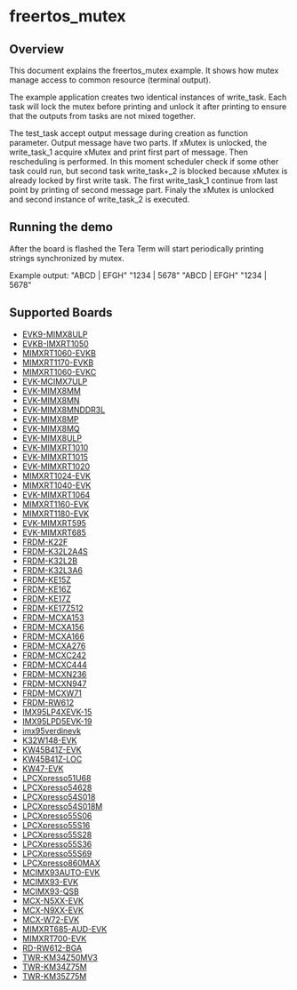 # freertos_mutex

## Overview
This document explains the freertos_mutex example. It shows how mutex manage access to common
resource (terminal output).

The example application creates two identical instances of write_task. Each task will lock the mutex
before printing and unlock it after printing to ensure that the outputs from tasks are not mixed
together.

The test_task accept output message during creation as function parameter. Output message have two
parts. If xMutex is unlocked, the write_task_1 acquire xMutex and print first part of message. Then
rescheduling is performed. In this moment scheduler check if some other task could run, but second
task write_task+_2 is blocked because xMutex is already locked by first write task. The first
write_task_1 continue from last point by printing of second message part. Finaly the xMutex is
unlocked and second instance of write_task_2 is executed.



## Running the demo
After the board is flashed the Tera Term will start periodically printing strings synchronized by
mutex.

Example output:
"ABCD | EFGH"
"1234 | 5678"
"ABCD | EFGH"
"1234 | 5678"

## Supported Boards
- [EVK9-MIMX8ULP](../../_boards/evk9mimx8ulp/freertos_examples/freertos_mutex/example_board_readme.md)
- [EVKB-IMXRT1050](../../_boards/evkbimxrt1050/freertos_examples/freertos_mutex/example_board_readme.md)
- [MIMXRT1060-EVKB](../../_boards/evkbmimxrt1060/freertos_examples/freertos_mutex/example_board_readme.md)
- [MIMXRT1170-EVKB](../../_boards/evkbmimxrt1170/freertos_examples/freertos_mutex/example_board_readme.md)
- [MIMXRT1060-EVKC](../../_boards/evkcmimxrt1060/freertos_examples/freertos_mutex/example_board_readme.md)
- [EVK-MCIMX7ULP](../../_boards/evkmcimx7ulp/freertos_examples/freertos_mutex/example_board_readme.md)
- [EVK-MIMX8MM](../../_boards/evkmimx8mm/freertos_examples/freertos_mutex/example_board_readme.md)
- [EVK-MIMX8MN](../../_boards/evkmimx8mn/freertos_examples/freertos_mutex/example_board_readme.md)
- [EVK-MIMX8MNDDR3L](../../_boards/evkmimx8mnddr3l/freertos_examples/freertos_mutex/example_board_readme.md)
- [EVK-MIMX8MP](../../_boards/evkmimx8mp/freertos_examples/freertos_mutex/example_board_readme.md)
- [EVK-MIMX8MQ](../../_boards/evkmimx8mq/freertos_examples/freertos_mutex/example_board_readme.md)
- [EVK-MIMX8ULP](../../_boards/evkmimx8ulp/freertos_examples/freertos_mutex/example_board_readme.md)
- [EVK-MIMXRT1010](../../_boards/evkmimxrt1010/freertos_examples/freertos_mutex/example_board_readme.md)
- [EVK-MIMXRT1015](../../_boards/evkmimxrt1015/freertos_examples/freertos_mutex/example_board_readme.md)
- [EVK-MIMXRT1020](../../_boards/evkmimxrt1020/freertos_examples/freertos_mutex/example_board_readme.md)
- [MIMXRT1024-EVK](../../_boards/evkmimxrt1024/freertos_examples/freertos_mutex/example_board_readme.md)
- [MIMXRT1040-EVK](../../_boards/evkmimxrt1040/freertos_examples/freertos_mutex/example_board_readme.md)
- [EVK-MIMXRT1064](../../_boards/evkmimxrt1064/freertos_examples/freertos_mutex/example_board_readme.md)
- [MIMXRT1160-EVK](../../_boards/evkmimxrt1160/freertos_examples/freertos_mutex/example_board_readme.md)
- [MIMXRT1180-EVK](../../_boards/evkmimxrt1180/freertos_examples/freertos_mutex/example_board_readme.md)
- [EVK-MIMXRT595](../../_boards/evkmimxrt595/freertos_examples/freertos_mutex/example_board_readme.md)
- [EVK-MIMXRT685](../../_boards/evkmimxrt685/freertos_examples/freertos_mutex/example_board_readme.md)
- [FRDM-K22F](../../_boards/frdmk22f/freertos_examples/freertos_mutex/example_board_readme.md)
- [FRDM-K32L2A4S](../../_boards/frdmk32l2a4s/freertos_examples/freertos_mutex/example_board_readme.md)
- [FRDM-K32L2B](../../_boards/frdmk32l2b/freertos_examples/freertos_mutex/example_board_readme.md)
- [FRDM-K32L3A6](../../_boards/frdmk32l3a6/freertos_examples/freertos_mutex/example_board_readme.md)
- [FRDM-KE15Z](../../_boards/frdmke15z/freertos_examples/freertos_mutex/example_board_readme.md)
- [FRDM-KE16Z](../../_boards/frdmke16z/freertos_examples/freertos_mutex/example_board_readme.md)
- [FRDM-KE17Z](../../_boards/frdmke17z/freertos_examples/freertos_mutex/example_board_readme.md)
- [FRDM-KE17Z512](../../_boards/frdmke17z512/freertos_examples/freertos_mutex/example_board_readme.md)
- [FRDM-MCXA153](../../_boards/frdmmcxa153/freertos_examples/freertos_mutex/example_board_readme.md)
- [FRDM-MCXA156](../../_boards/frdmmcxa156/freertos_examples/freertos_mutex/example_board_readme.md)
- [FRDM-MCXA166](../../_boards/frdmmcxa166/freertos_examples/freertos_mutex/example_board_readme.md)
- [FRDM-MCXA276](../../_boards/frdmmcxa276/freertos_examples/freertos_mutex/example_board_readme.md)
- [FRDM-MCXC242](../../_boards/frdmmcxc242/freertos_examples/freertos_mutex/example_board_readme.md)
- [FRDM-MCXC444](../../_boards/frdmmcxc444/freertos_examples/freertos_mutex/example_board_readme.md)
- [FRDM-MCXN236](../../_boards/frdmmcxn236/freertos_examples/freertos_mutex/example_board_readme.md)
- [FRDM-MCXN947](../../_boards/frdmmcxn947/freertos_examples/freertos_mutex/example_board_readme.md)
- [FRDM-MCXW71](../../_boards/frdmmcxw71/freertos_examples/freertos_mutex/example_board_readme.md)
- [FRDM-RW612](../../_boards/frdmrw612/freertos_examples/freertos_mutex/example_board_readme.md)
- [IMX95LP4XEVK-15](../../_boards/imx95lp4xevk15/freertos_examples/freertos_mutex/example_board_readme.md)
- [IMX95LPD5EVK-19](../../_boards/imx95lpd5evk19/freertos_examples/freertos_mutex/example_board_readme.md)
- [imx95verdinevk](../../_boards/imx95verdinevk/freertos_examples/freertos_mutex/example_board_readme.md)
- [K32W148-EVK](../../_boards/k32w148evk/freertos_examples/freertos_mutex/example_board_readme.md)
- [KW45B41Z-EVK](../../_boards/kw45b41zevk/freertos_examples/freertos_mutex/example_board_readme.md)
- [KW45B41Z-LOC](../../_boards/kw45b41zloc/freertos_examples/freertos_mutex/example_board_readme.md)
- [KW47-EVK](../../_boards/kw47evk/freertos_examples/freertos_mutex/example_board_readme.md)
- [LPCXpresso51U68](../../_boards/lpcxpresso51u68/freertos_examples/freertos_mutex/example_board_readme.md)
- [LPCXpresso54628](../../_boards/lpcxpresso54628/freertos_examples/freertos_mutex/example_board_readme.md)
- [LPCXpresso54S018](../../_boards/lpcxpresso54s018/freertos_examples/freertos_mutex/example_board_readme.md)
- [LPCXpresso54S018M](../../_boards/lpcxpresso54s018m/freertos_examples/freertos_mutex/example_board_readme.md)
- [LPCXpresso55S06](../../_boards/lpcxpresso55s06/freertos_examples/freertos_mutex/example_board_readme.md)
- [LPCXpresso55S16](../../_boards/lpcxpresso55s16/freertos_examples/freertos_mutex/example_board_readme.md)
- [LPCXpresso55S28](../../_boards/lpcxpresso55s28/freertos_examples/freertos_mutex/example_board_readme.md)
- [LPCXpresso55S36](../../_boards/lpcxpresso55s36/freertos_examples/freertos_mutex/example_board_readme.md)
- [LPCXpresso55S69](../../_boards/lpcxpresso55s69/freertos_examples/freertos_mutex/example_board_readme.md)
- [LPCXpresso860MAX](../../_boards/lpcxpresso860max/freertos_examples/freertos_mutex/example_board_readme.md)
- [MCIMX93AUTO-EVK](../../_boards/mcimx93autoevk/freertos_examples/freertos_mutex/example_board_readme.md)
- [MCIMX93-EVK](../../_boards/mcimx93evk/freertos_examples/freertos_mutex/example_board_readme.md)
- [MCIMX93-QSB](../../_boards/mcimx93qsb/freertos_examples/freertos_mutex/example_board_readme.md)
- [MCX-N5XX-EVK](../../_boards/mcxn5xxevk/freertos_examples/freertos_mutex/example_board_readme.md)
- [MCX-N9XX-EVK](../../_boards/mcxn9xxevk/freertos_examples/freertos_mutex/example_board_readme.md)
- [MCX-W72-EVK](../../_boards/mcxw72evk/freertos_examples/freertos_mutex/example_board_readme.md)
- [MIMXRT685-AUD-EVK](../../_boards/mimxrt685audevk/freertos_examples/freertos_mutex/example_board_readme.md)
- [MIMXRT700-EVK](../../_boards/mimxrt700evk/freertos_examples/freertos_mutex/example_board_readme.md)
- [RD-RW612-BGA](../../_boards/rdrw612bga/freertos_examples/freertos_mutex/example_board_readme.md)
- [TWR-KM34Z50MV3](../../_boards/twrkm34z50mv3/freertos_examples/freertos_mutex/example_board_readme.md)
- [TWR-KM34Z75M](../../_boards/twrkm34z75m/freertos_examples/freertos_mutex/example_board_readme.md)
- [TWR-KM35Z75M](../../_boards/twrkm35z75m/freertos_examples/freertos_mutex/example_board_readme.md)
